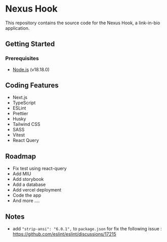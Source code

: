 # Nexus Hook

This repository contains the source code for the Nexus Hook, a link-in-bio application.

## Getting Started

### Prerequisites

-   [Node.js](https://nodejs.org/en/) (v18.18.0)

## Coding Features

-   Next.js
-   TypeScript
-   ESLint
-   Prettier
-   Husky
-   Tailwind CSS
-   SASS
-   Vitest
-   React Query

## Roadmap

-   Fix test using react-query
-   Add MIU
-   Add storybook
-   Add a database
-   Add vercel deployment
-   Code the app
-   And more ....

## Notes

-   add `"strip-ansi": "6.0.1",` to `package.json` for fix the following issue : https://github.com/eslint/eslint/discussions/17215
